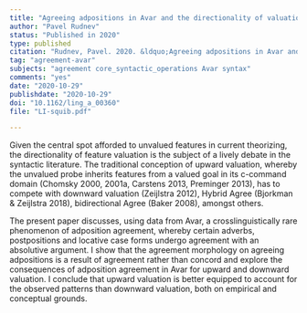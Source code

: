 ```yaml
---
title: "Agreeing adpositions in Avar and the directionality of valuation debate"
author: "Pavel Rudnev"
status: "Published in 2020"
type: published
citation: "Rudnev, Pavel. 2020. &ldquo;Agreeing adpositions in Avar and the directionality of valuation debate.&rdquo; <em>Linguistic Inquiry</em> 51(4): 829–844."
tag: "agreement-avar"
subjects: "agreement core_syntactic_operations Avar syntax"
comments: "yes"
date: "2020-10-29"
publishdate: "2020-10-29"
doi: "10.1162/ling_a_00360"
file: "LI-squib.pdf"

---
```


Given the central spot afforded to unvalued features in current theorizing, the directionality of feature valuation is the subject of a lively debate in the syntactic literature. The traditional conception of upward valuation, whereby the unvalued probe inherits features from a valued goal in its c-command domain (Chomsky 2000, 2001a, Carstens 2013, Preminger 2013), has to compete with downward valuation (Zeijlstra 2012),  Hybrid Agree (Bjorkman & Zeijlstra 2018), bidirectional Agree (Baker 2008), amongst others.

The present paper discusses, using data from Avar, a crosslinguistically rare phenomenon of adposition agreement, whereby certain adverbs, postpositions and locative case forms undergo agreement with an absolutive argument.  I show that the agreement morphology on agreeing adpositions is a result of agreement rather than concord and explore the consequences of adposition agreement in Avar for upward and downward valuation. I conclude that upward valuation is better equipped to account for the observed patterns than downward valuation, both on empirical and conceptual grounds.


